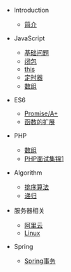 * Introduction
    * [简介](README.md)

* JavaScript
    * [基础问题](/_javascript/base.md)
    * [闭包](/_javascript/closure.md)
    * [this](/_javascript/this.md)
    * [定时器](/_javascript/timer.md)
    * [数组](/_javascript/array.md)
    
* ES6
    * [Promise/A+](/_es6/Promise.md)
    * [函数的扩展](/_es6/Function.md)
    
* PHP
    * [数组](/_php/array.md)
    * [PHP面试集锦1](/_php/interview1.md)

* Algorithm
    * [排序算法](/_algorithm/sort.md)
    * [递归](/_algorithm/recursion.md)

* 服务器相关
    * [阿里云](/_ECS/aily_ecs.md)
    * [Linux](/_ECS/linux.md)

* Spring
  * [Spring事务](/_spring/transaction.md)
